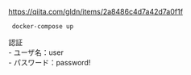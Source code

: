 https://qiita.com/gldn/items/2a8486c4d7a42d7a0f1f

```docker
 docker-compose up
```


認証  
    - ユーザ名：user  
    - パスワード：password!
